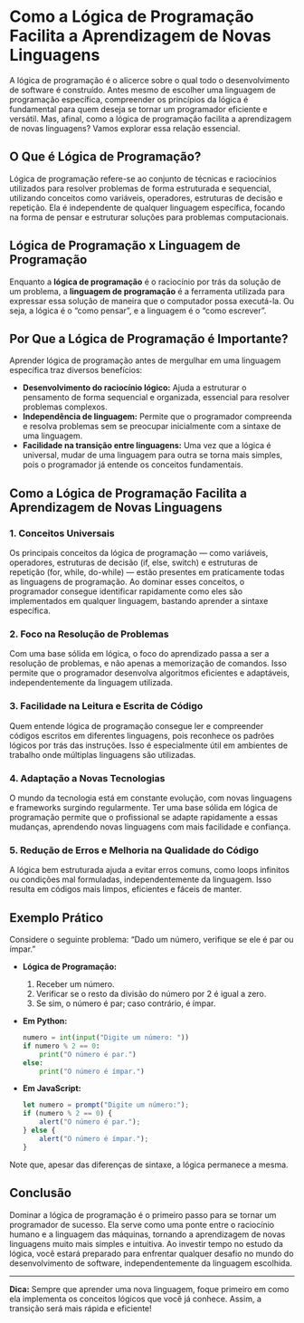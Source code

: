 
# Como a Lógica de Programação Facilita a Aprendizagem de Novas Linguagens

A lógica de programação é o alicerce sobre o qual todo o desenvolvimento de software é construído. Antes mesmo de escolher uma linguagem de programação específica, compreender os princípios da lógica é fundamental para quem deseja se tornar um programador eficiente e versátil. Mas, afinal, como a lógica de programação facilita a aprendizagem de novas linguagens? Vamos explorar essa relação essencial.

## O Que é Lógica de Programação?

Lógica de programação refere-se ao conjunto de técnicas e raciocínios utilizados para resolver problemas de forma estruturada e sequencial, utilizando conceitos como variáveis, operadores, estruturas de decisão e repetição. Ela é independente de qualquer linguagem específica, focando na forma de pensar e estruturar soluções para problemas computacionais.

## Lógica de Programação x Linguagem de Programação

Enquanto a **lógica de programação** é o raciocínio por trás da solução de um problema, a **linguagem de programação** é a ferramenta utilizada para expressar essa solução de maneira que o computador possa executá-la. Ou seja, a lógica é o “como pensar”, e a linguagem é o “como escrever”.

## Por Que a Lógica de Programação é Importante?

Aprender lógica de programação antes de mergulhar em uma linguagem específica traz diversos benefícios:

- **Desenvolvimento do raciocínio lógico:** Ajuda a estruturar o pensamento de forma sequencial e organizada, essencial para resolver problemas complexos.
- **Independência de linguagem:** Permite que o programador compreenda e resolva problemas sem se preocupar inicialmente com a sintaxe de uma linguagem.
- **Facilidade na transição entre linguagens:** Uma vez que a lógica é universal, mudar de uma linguagem para outra se torna mais simples, pois o programador já entende os conceitos fundamentais.

## Como a Lógica de Programação Facilita a Aprendizagem de Novas Linguagens

### 1. **Conceitos Universais**

Os principais conceitos da lógica de programação — como variáveis, operadores, estruturas de decisão (if, else, switch) e estruturas de repetição (for, while, do-while) — estão presentes em praticamente todas as linguagens de programação. Ao dominar esses conceitos, o programador consegue identificar rapidamente como eles são implementados em qualquer linguagem, bastando aprender a sintaxe específica.

### 2. **Foco na Resolução de Problemas**

Com uma base sólida em lógica, o foco do aprendizado passa a ser a resolução de problemas, e não apenas a memorização de comandos. Isso permite que o programador desenvolva algoritmos eficientes e adaptáveis, independentemente da linguagem utilizada.

### 3. **Facilidade na Leitura e Escrita de Código**

Quem entende lógica de programação consegue ler e compreender códigos escritos em diferentes linguagens, pois reconhece os padrões lógicos por trás das instruções. Isso é especialmente útil em ambientes de trabalho onde múltiplas linguagens são utilizadas.

### 4. **Adaptação a Novas Tecnologias**

O mundo da tecnologia está em constante evolução, com novas linguagens e frameworks surgindo regularmente. Ter uma base sólida em lógica de programação permite que o profissional se adapte rapidamente a essas mudanças, aprendendo novas linguagens com mais facilidade e confiança.

### 5. **Redução de Erros e Melhoria na Qualidade do Código**

A lógica bem estruturada ajuda a evitar erros comuns, como loops infinitos ou condições mal formuladas, independentemente da linguagem. Isso resulta em códigos mais limpos, eficientes e fáceis de manter.

## Exemplo Prático

Considere o seguinte problema: “Dado um número, verifique se ele é par ou ímpar.”

- **Lógica de Programação:**  
  1. Receber um número.
  2. Verificar se o resto da divisão do número por 2 é igual a zero.
  3. Se sim, o número é par; caso contrário, é ímpar.

- **Em Python:**
  ```python
  numero = int(input("Digite um número: "))
  if numero % 2 == 0:
      print("O número é par.")
  else:
      print("O número é ímpar.")
  ```

- **Em JavaScript:**
  ```javascript
  let numero = prompt("Digite um número:");
  if (numero % 2 == 0) {
      alert("O número é par.");
  } else {
      alert("O número é ímpar.");
  }
  ```

Note que, apesar das diferenças de sintaxe, a lógica permanece a mesma.

## Conclusão

Dominar a lógica de programação é o primeiro passo para se tornar um programador de sucesso. Ela serve como uma ponte entre o raciocínio humano e a linguagem das máquinas, tornando a aprendizagem de novas linguagens muito mais simples e intuitiva. Ao investir tempo no estudo da lógica, você estará preparado para enfrentar qualquer desafio no mundo do desenvolvimento de software, independentemente da linguagem escolhida.

---
**Dica:** Sempre que aprender uma nova linguagem, foque primeiro em como ela implementa os conceitos lógicos que você já conhece. Assim, a transição será mais rápida e eficiente!
```
